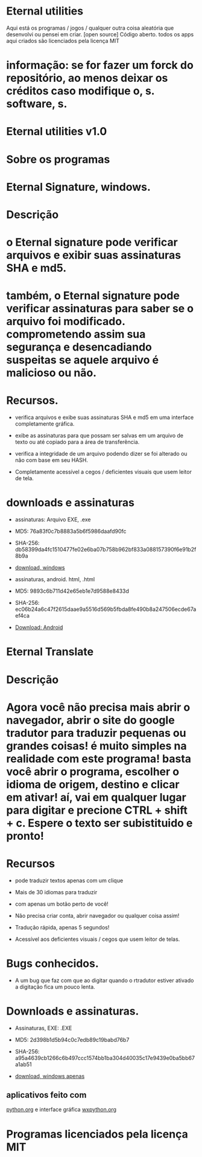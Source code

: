 # Eternal utilities

Aqui está os programas / jogos / qualquer outra coisa aleatória que desenvolvi ou pensei em criar. [open source] Código aberto. todos os apps aqui criados são licenciados pela licença MIT


# informação:  se for fazer um forck do repositório, ao menos deixar os créditos caso modifique o, s. software, s. 


# Eternal utilities v1.0


# Sobre os programas


# Eternal Signature, windows.


# Descrição


# o Eternal signature pode verificar arquivos e exibir suas assinaturas SHA e md5.

# também, o Eternal signature pode verificar assinaturas para saber se o arquivo foi modificado. comprometendo assim sua segurança e desencadiando suspeitas se aquele arquivo é malicioso ou não.


# Recursos.


* verifica arquivos e exibe suas assinaturas SHA e md5 em uma interface completamente gráfica.


* exibe as assinaturas para que possam ser salvas em um arquivo de texto ou até copiado para a área de transferência.


* verifica a integridade de um arquivo podendo dizer se foi alterado ou não com base em seu HASH.


* Completamente acessível a cegos / deficientes visuais que usem leitor de tela.


# downloads e assinaturas


* assinaturas: Arquivo EXE, .exe


* MD5: 76a83f0c7b8883a5b6f5986daafd90fc


* SHA-256: db58399da4fc1510477fe02e6ba07b758b962bf833a088157390f6e91b2f8b9a


* [download, windows](https://github.com/azurejoga/meus-apps/releases/download/EternalSignature1.0/Eternal-Signature-windows.zip)


* assinaturas, android. html, .html


* MD5: 9893c6b711d42e65eb1e7d9588e8433d


* SHA-256: ec06b24a6c47f2615daae9a5516d569b5fbda8fe490b8a247506ecde67aef4ca


* [Download: Android](https://github.com/azurejoga/meus-apps/releases/download/EternalSignature1.0/Eternal-Signature-android.zip)


# Eternal Translate


# Descrição


#  Agora você não precisa mais abrir o navegador, abrir o site do google tradutor para traduzir pequenas ou grandes coisas! é muito simples na realidade com este programa! basta você abrir o programa, escolher o idioma de origem, destino e clicar em ativar! aí, vai em qualquer lugar para digitar e precione CTRL + shift + c. Espere o texto ser subistituido e pronto!


# Recursos


* pode traduzir textos apenas com um clique


* Mais de 30 idiomas para traduzir


*   com apenas um botão perto de você!


* Não precisa criar conta, abrir navegador ou qualquer coisa assim!


* Tradução rápida, apenas 5 segundos!


* Acessível aos deficientes visuais / cegos que usem leitor de telas.


# Bugs conhecidos.


* A um bug que faz com que ao digitar quando o rtradutor estiver ativado a digitação fica um pouco lenta.


# Downloads e assinaturas.


* Assinaturas, EXE: .EXE


* MD5: 2d398b1d5b94c0c7edb89c19babd76b7


* SHA-256: a95a4639cb1266c6b497ccc1574bb1ba304d40035c17e9439e0ba5bb67a1ab51


* [download, windows apenas](https://github.com/azurejoga/meus-apps/releases/download/eternal-translate-keyboard/Eternal-translate-windows.zip)


## aplicativos feito com

 [python.org](https://python.org/)
  e interface gráfica
    [wxpython.org](https://wxpython.org)


# Programas licenciados pela licença MIT